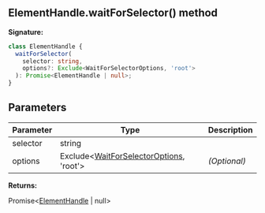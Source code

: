 ## ElementHandle.waitForSelector() method

**Signature:**

```typescript
class ElementHandle {
  waitForSelector(
    selector: string,
    options?: Exclude<WaitForSelectorOptions, 'root'>
  ): Promise<ElementHandle | null>;
}
```

## Parameters

| Parameter | Type                                                                                   | Description       |
| --------- | -------------------------------------------------------------------------------------- | ----------------- |
| selector  | string                                                                                 |                   |
| options   | Exclude&lt;[WaitForSelectorOptions](./puppeteer.waitforselectoroptions.md), 'root'&gt; | <i>(Optional)</i> |

**Returns:**

Promise&lt;[ElementHandle](./puppeteer.elementhandle.md) \| null&gt;
